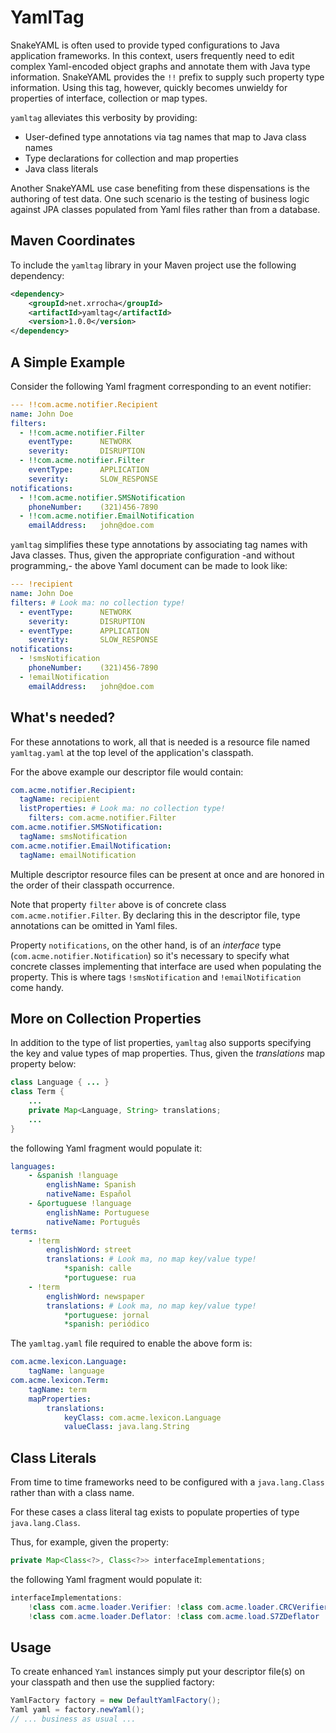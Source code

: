 # YamlTag #

SnakeYAML is often used to provide typed configurations to Java application frameworks. In this context, users
frequently need to edit complex Yaml-encoded object graphs and annotate them with Java type information.
SnakeYAML provides the `!!` prefix to supply such property type information. Using this tag, however, quickly becomes
unwieldy for properties of interface, collection or map types.

`yamltag` alleviates this verbosity by providing: 

- User-defined type annotations via tag names that map to Java class names
- Type declarations for collection and map properties
- Java class literals

Another SnakeYAML use case benefiting from these dispensations is the authoring of test data. One such scenario is the
testing of business logic against JPA classes populated from Yaml files rather than from a database.

## Maven Coordinates ##
 
To include the `yamltag` library in your Maven project use the following dependency:

```xml
<dependency>
    <groupId>net.xrrocha</groupId>
    <artifactId>yamltag</artifactId>
    <version>1.0.0</version>
</dependency>
```

## A Simple Example ##

Consider the following Yaml fragment corresponding to an event notifier:

```yaml
--- !!com.acme.notifier.Recipient
name: John Doe
filters:
  - !!com.acme.notifier.Filter
    eventType:		NETWORK
    severity:		DISRUPTION
  - !!com.acme.notifier.Filter
    eventType:		APPLICATION
    severity:		SLOW_RESPONSE
notifications:
  - !!com.acme.notifier.SMSNotification
    phoneNumber:	(321)456-7890
  - !!com.acme.notifier.EmailNotification
    emailAddress: 	john@doe.com
```

`yamltag` simplifies these type annotations by associating tag names with Java classes. Thus, given
the appropriate configuration -and without programming,- the above Yaml document can be made to look like:

```yaml
--- !recipient
name: John Doe
filters: # Look ma: no collection type!
  - eventType:		NETWORK
    severity:		DISRUPTION
  - eventType:		APPLICATION
    severity:		SLOW_RESPONSE
notifications:
  - !smsNotification
    phoneNumber:	(321)456-7890
  - !emailNotification
    emailAddress: 	john@doe.com
```

## What's needed? ##

For these annotations to work, all that is needed is a resource file named `yamltag.yaml` at the top
level of the application's classpath.

For the above example our descriptor file would contain:

```yaml
com.acme.notifier.Recipient:
  tagName: recipient
  listProperties: # Look ma: no collection type!
    filters: com.acme.notifier.Filter
com.acme.notifier.SMSNotification:
  tagName: smsNotification
com.acme.notifier.EmailNotification:
  tagName: emailNotification
```

Multiple descriptor resource files can be present at once and are honored in the order of their classpath occurrence.

Note that property `filter` above is of concrete class `com.acme.notifier.Filter`. By declaring this in the descriptor
file, type annotations can be omitted in Yaml files.

Property `notifications`, on the other hand, is of an *interface* type (`com.acme.notifier.Notification`) so it's
necessary to specify what concrete classes implementing that interface are used when populating the property.
This is where tags `!smsNotification` and `!emailNotification` come handy.

## More on Collection Properties ##

In addition to the type of list properties, `yamltag` also supports specifying the key and value types
of map properties. Thus, given the *translations* map property below:

```java
class Language { ... }
class Term {
    ...
    private Map<Language, String> translations;
    ...
}
```

the following Yaml fragment would populate it:

```yaml
languages:
    - &spanish !language
        englishName: Spanish
        nativeName: Español
    - &portuguese !language
        englishName: Portuguese
        nativeName: Português
terms:
    - !term
        englishWord: street
        translations: # Look ma, no map key/value type!
            *spanish: calle
            *portuguese: rua
    - !term
        englishWord: newspaper
        translations: # Look ma, no map key/value type!
            *portuguese: jornal
            *spanish: periódico
```

The `yamltag.yaml` file required to enable the above form is:

```yaml
com.acme.lexicon.Language:
    tagName: language
com.acme.lexicon.Term:
    tagName: term
    mapProperties:
        translations:
            keyClass: com.acme.lexicon.Language
            valueClass: java.lang.String
```

## Class Literals ##

From time to time frameworks need to be configured with a `java.lang.Class` rather than with a class name.

For these cases a class literal tag exists to populate properties of type `java.lang.Class`.

Thus, for example, given the property:

```java
private Map<Class<?>, Class<?>> interfaceImplementations;
```

the following Yaml fragment would populate it: 

```java
interfaceImplementations:
    !class com.acme.loader.Verifier: !class com.acme.loader.CRCVerifier
    !class com.acme.loader.Deflator: !class com.acme.load.S7ZDeflator
```

## Usage ##

To create enhanced `Yaml` instances simply put your descriptor file(s) on your classpath and then use the supplied factory:

```java
YamlFactory factory = new DefaultYamlFactory();
Yaml yaml = factory.newYaml();
// ... business as usual ...
```

